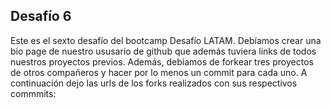 ## Desafío 6
Este es el sexto desafío del bootcamp Desafío LATAM. Debíamos crear una bio page de nuestro ususario de github que además tuviera links de todos nuestros proyectos previos. Además, debíamos de forkear tres proyectos de otros compañeros y hacer por lo menos un commit para cada uno. A continuación dejo las urls de los forks realizados con sus respectivos commmits:


